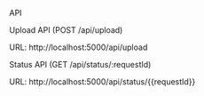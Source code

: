 API  

Upload API (POST /api/upload) 

URL: http://localhost:5000/api/upload 

Status API (GET /api/status/:requestId) 

URL: http://localhost:5000/api/status/{{requestId}} 
 
